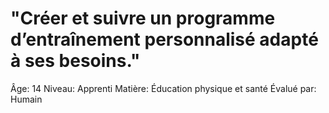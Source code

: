 # "Créer et suivre un programme d’entraînement personnalisé adapté à ses besoins."

Âge: 14
Niveau: Apprenti
Matière: Éducation physique et santé
Évalué par: Humain